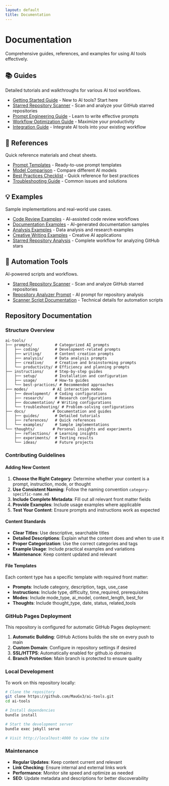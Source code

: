 ```yaml
---
layout: default
title: Documentation
---
```


# Documentation

Comprehensive guides, references, and examples for using AI tools effectively.

## 📚 Guides
Detailed tutorials and walkthroughs for various AI tool workflows.

- [Getting Started Guide](guides/getting-started.md) - New to AI tools? Start here
- [Starred Repository Scanner](guides/starred-repository-scanner.md) - Scan and analyze your GitHub starred repositories
- [Prompt Engineering Guide](guides/prompt-engineering.md) - Learn to write effective prompts
- [Workflow Optimization Guide](guides/workflow-optimization.md) - Maximize your productivity
- [Integration Guide](guides/integration.md) - Integrate AI tools into your existing workflow

## 📖 References
Quick reference materials and cheat sheets.

- [Prompt Templates](references/prompt-templates.md) - Ready-to-use prompt templates
- [Model Comparison](references/model-comparison.md) - Compare different AI models
- [Best Practices Checklist](references/best-practices.md) - Quick reference for best practices
- [Troubleshooting Guide](references/troubleshooting.md) - Common issues and solutions

## 💡 Examples
Sample implementations and real-world use cases.

- [Code Review Examples](examples/code-review.md) - AI-assisted code review workflows
- [Documentation Examples](examples/documentation.md) - AI-generated documentation samples
- [Analysis Examples](examples/analysis.md) - Data analysis and research examples
- [Creative Writing Examples](examples/creative-writing.md) - Creative AI applications
- [Starred Repository Analysis](../data/example-starred-repos-analysis.md) - Complete workflow for analyzing GitHub stars

## 🤖 Automation Tools
AI-powered scripts and workflows.

- [Starred Repository Scanner](../_instructions/starred-repository-scanner.md) - Scan and analyze GitHub starred repositories
- [Repository Analyzer Prompt](../_prompts/repository-analyzer.md) - AI prompt for repository analysis
- [Scanner Script Documentation](../scripts/README.md) - Technical details for automation scripts

## Repository Documentation

### Structure Overview
```
ai-tools/
├── prompts/          # Categorized AI prompts
│   ├── coding/       # Development-related prompts
│   ├── writing/      # Content creation prompts
│   ├── analysis/     # Data analysis prompts
│   ├── creative/     # Creative and brainstorming prompts
│   └── productivity/ # Efficiency and planning prompts
├── instructions/     # Step-by-step guides
│   ├── setup/        # Installation and configuration
│   ├── usage/        # How-to guides
│   └── best-practices/ # Recommended approaches
├── modes/           # AI interaction modes
│   ├── development/  # Coding configurations
│   ├── research/     # Research configurations
│   ├── documentation/ # Writing configurations
│   └── troubleshooting/ # Problem-solving configurations
├── docs/            # Documentation and guides
│   ├── guides/       # Detailed tutorials
│   ├── references/   # Quick references
│   └── examples/     # Sample implementations
└── thoughts/        # Personal insights and experiments
    ├── reflections/  # Learning insights
    ├── experiments/  # Testing results
    └── ideas/        # Future projects
```

### Contributing Guidelines

#### Adding New Content

1. **Choose the Right Category**: Determine whether your content is a prompt, instruction, mode, or thought
2. **Use Consistent Naming**: Follow the naming convention `category-specific-name.md`
3. **Include Complete Metadata**: Fill out all relevant front matter fields
4. **Provide Examples**: Include usage examples where applicable
5. **Test Your Content**: Ensure prompts and instructions work as expected

#### Content Standards

- **Clear Titles**: Use descriptive, searchable titles
- **Detailed Descriptions**: Explain what the content does and when to use it
- **Proper Categorization**: Use the correct categories and tags
- **Example Usage**: Include practical examples and variations
- **Maintenance**: Keep content updated and relevant

#### File Templates

Each content type has a specific template with required front matter:

- **Prompts**: Include category, description, tags, use_case
- **Instructions**: Include type, difficulty, time_required, prerequisites
- **Modes**: Include mode_type, ai_model, context_length, best_for
- **Thoughts**: Include thought_type, date, status, related_tools

### GitHub Pages Deployment

This repository is configured for automatic GitHub Pages deployment:

1. **Automatic Building**: GitHub Actions builds the site on every push to main
2. **Custom Domain**: Configure in repository settings if desired
3. **SSL/HTTPS**: Automatically enabled for github.io domains
4. **Branch Protection**: Main branch is protected to ensure quality

### Local Development

To work on this repository locally:

```bash
# Clone the repository
git clone https://github.com/MauGx3/ai-tools.git
cd ai-tools

# Install dependencies
bundle install

# Start the development server
bundle exec jekyll serve

# Visit http://localhost:4000 to view the site
```

### Maintenance

- **Regular Updates**: Keep content current and relevant
- **Link Checking**: Ensure internal and external links work
- **Performance**: Monitor site speed and optimize as needed
- **SEO**: Update metadata and descriptions for better discoverability